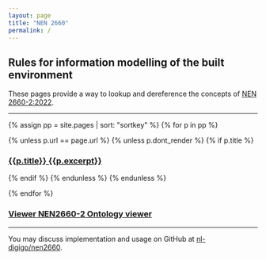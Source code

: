 ```yaml
---
layout: page
title: "NEN 2660"
permalink: /
---
```


## Rules for information modelling of the built environment

These pages provide a way to lookup and dereference the concepts of 
<a href='-/downloads#norm' class='link dim underline-hover blue'>
NEN 2660-2:2022</a>.

***

{% assign pp = site.pages | sort: "sortkey" %}
{% for p in pp %}

{% unless p.url == page.url %}
{% unless p.dont_render %}
{% if p.title %}
<h3 class='f5 db mb4'>
<a
  class="link"
  href="{{ site.baseurl }}{{p.url | remove: '.html'}}">
  <span class='db black mb2'>{{p.title}}</span>
  <span class='dim underline-hover brand-dark-color f3'>{{p.excerpt}}</span>
</a>
</h3>

{% endif %}
{% endunless %}
{% endunless %}

{% endfor %}

<h3 class='f5 db mb4'>
<a
  class="link"
  href="https://nen2660.ontology-viewer.com/">
  <span class='db black mb2'>Viewer</span>
  <span class='dim underline-hover brand-dark-color f3'>NEN2660-2 Ontology viewer</span>
</a>
</h3>

***

You may discuss implementation and usage on GitHub at 
<a href='{{ site.repo }}/discussions/' class='link'>
nl-digigo/nen2660</a>.
